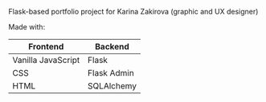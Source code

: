 Flask-based portfolio project for Karina Zakirova (graphic and UX designer)

Made with:

Frontend  | Backend
------------- | -------------
Vanilla JavaScript  | Flask
CSS| Flask Admin
HTML | SQLAlchemy
 
 
